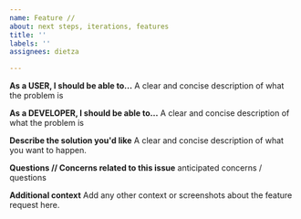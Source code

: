 ```yaml
---
name: Feature //
about: next steps, iterations, features
title: ''
labels: ''
assignees: dietza

---
```


**As a USER, I should be able to...**
A clear and concise description of what the problem is

**As a DEVELOPER, I should be able to...**
A clear and concise description of what the problem is

**Describe the solution you'd like**
A clear and concise description of what you want to happen.

**Questions // Concerns related to this issue**
anticipated concerns / questions

**Additional context**
Add any other context or screenshots about the feature request here.
